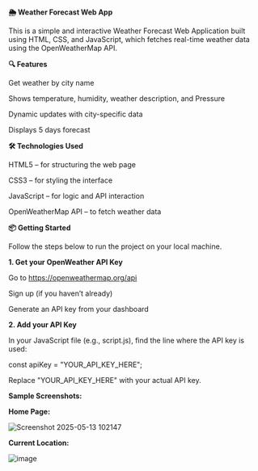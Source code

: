 **🌦️ Weather Forecast Web App**

This is a simple and interactive Weather Forecast Web Application built using HTML, CSS, and JavaScript, which fetches real-time weather data using the OpenWeatherMap API.


**🔍 Features**

 Get weather by city name

 Shows temperature, humidity, weather description, and Pressure

 Dynamic updates with city-specific data

Displays 5 days forecast


**🛠️ Technologies Used**


HTML5 – for structuring the web page

CSS3 – for styling the interface

JavaScript – for logic and API interaction

OpenWeatherMap API – to fetch weather data


**📦 Getting Started**

Follow the steps below to run the project on your local machine.

**1. Get your OpenWeather API Key**
   
Go to https://openweathermap.org/api

Sign up (if you haven’t already)

Generate an API key from your dashboard

**2. Add your API Key**
   
In your JavaScript file (e.g., script.js), find the line where the API key is used:


const apiKey = "YOUR_API_KEY_HERE";

Replace "YOUR_API_KEY_HERE" with your actual API key.

**Sample Screenshots:**

**Home Page:**

![Screenshot 2025-05-13 102147](https://github.com/user-attachments/assets/b161cbe0-d81c-44ed-b94f-1deb2c01a27a)


**Current Location:**

![image](https://github.com/user-attachments/assets/9dea1c17-0d9a-4b2a-8ab2-30bf8265a43f)
